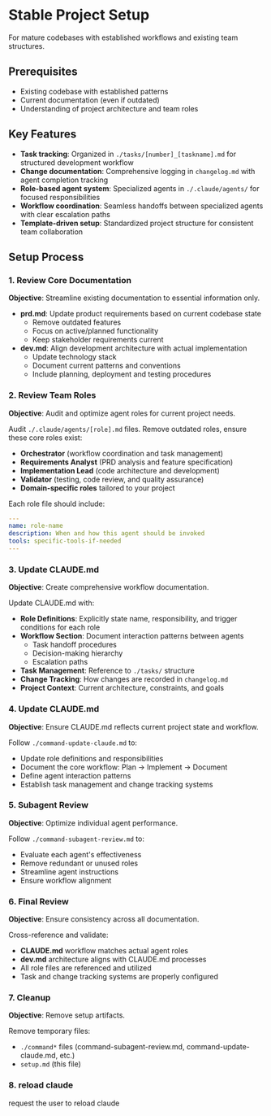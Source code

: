
# Stable Project Setup

For mature codebases with established workflows and existing team structures.

## Prerequisites
- Existing codebase with established patterns
- Current documentation (even if outdated)
- Understanding of project architecture and team roles

## Key Features
- **Task tracking**: Organized in `./tasks/[number]_[taskname].md` for structured development workflow
- **Change documentation**: Comprehensive logging in `changelog.md` with agent completion tracking
- **Role-based agent system**: Specialized agents in `./.claude/agents/` for focused responsibilities
- **Workflow coordination**: Seamless handoffs between specialized agents with clear escalation paths
- **Template-driven setup**: Standardized project structure for consistent team collaboration

## Setup Process

### 1. Review Core Documentation
**Objective**: Streamline existing documentation to essential information only.

- **prd.md**: Update product requirements based on current codebase state
  - Remove outdated features
  - Focus on active/planned functionality
  - Keep stakeholder requirements current
- **dev.md**: Align development architecture with actual implementation
  - Update technology stack
  - Document current patterns and conventions
  - Include planning, deployment and testing procedures

### 2. Review Team Roles
**Objective**: Audit and optimize agent roles for current project needs.

Audit `./.claude/agents/[role].md` files. Remove outdated roles, ensure these core roles exist:
- **Orchestrator** (workflow coordination and task management)
- **Requirements Analyst** (PRD analysis and feature specification)  
- **Implementation Lead** (code architecture and development)
- **Validator** (testing, code review, and quality assurance)
- **Domain-specific roles** tailored to your project


Each role file should include:
```yaml
---
name: role-name
description: When and how this agent should be invoked
tools: specific-tools-if-needed
---
```

### 3. Update CLAUDE.md
**Objective**: Create comprehensive workflow documentation.

Update CLAUDE.md with:
- **Role Definitions**: Explicitly state name, responsibility, and trigger conditions for each role
- **Workflow Section**: Document interaction patterns between agents
  - Task handoff procedures
  - Decision-making hierarchy
  - Escalation paths
- **Task Management**: Reference to `./tasks/` structure
- **Change Tracking**: How changes are recorded in `changelog.md`
- **Project Context**: Current architecture, constraints, and goals

### 4. Update CLAUDE.md
**Objective**: Ensure CLAUDE.md reflects current project state and workflow.

Follow `./command-update-claude.md` to:
- Update role definitions and responsibilities
- Document the core workflow: Plan → Implement → Document
- Define agent interaction patterns
- Establish task management and change tracking systems

### 5. Subagent Review
**Objective**: Optimize individual agent performance.

Follow `./command-subagent-review.md` to:
- Evaluate each agent's effectiveness
- Remove redundant or unused roles
- Streamline agent instructions
- Ensure workflow alignment

### 6. Final Review
**Objective**: Ensure consistency across all documentation.

Cross-reference and validate:
- **CLAUDE.md** workflow matches actual agent roles
- **dev.md** architecture aligns with CLAUDE.md processes
- All role files are referenced and utilized
- Task and change tracking systems are properly configured

### 7. Cleanup
**Objective**: Remove setup artifacts.

Remove temporary files:
- `./command*` files (command-subagent-review.md, command-update-claude.md, etc.)
- `setup.md` (this file)

### 8. reload claude
request the user to reload claude